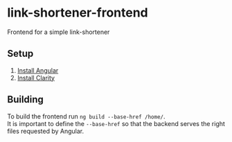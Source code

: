 # link-shortener-frontend
Frontend for a simple link-shortener
## Setup
1. [Install Angular](https://angular.io/guide/setup-local)
2. [Install Clarity](https://clarity.design/documentation/get-started)
## Building
To build the frontend run `ng build --base-href /home/`.  
It is important to define the `--base-href` so that the backend serves the right files requested by Angular.
